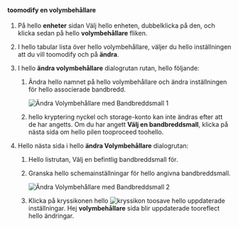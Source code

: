 <!--author=SharS last changed: 1/7/2016-->

#### <a name="toomodify-a-volume-container"></a>toomodify en volymbehållare
1. På hello **enheter** sidan Välj hello enheten, dubbelklicka på den, och klicka sedan på hello **volymbehållare** fliken.
2. I hello tabular lista över hello volymbehållare, väljer du hello inställningen att du vill toomodify och på **ändra**.
3. I hello **ändra volymbehållare** dialogrutan rutan, hello följande:
   
   1. Ändra hello namnet på hello volymbehållare och ändra inställningen för hello associerade bandbredd. 
      
       ![Ändra Volymbehållare med Bandbreddsmall 1](./media/storsimple-modify-volume-container/HCS_ModifyVCBT1-include.png)
   2. hello kryptering nyckel och storage-konto kan inte ändras efter att de har angetts. Om du har angett **Välj en bandbreddsmall**, klicka på nästa sida om hello pilen tooproceed toohello.
4. Hello nästa sida i hello **ändra Volymbehållare** dialogrutan:
   
   1. Hello listrutan, Välj en befintlig bandbreddsmall för.
   2. Granska hello schemainställningar för hello angivna bandbreddsmall.
      
       ![Ändra Volymbehållare med Bandbreddsmall 2](./media/storsimple-modify-volume-container/HCS_ModifyVCBT2-include.png)
   3. Klicka på kryssikonen hello ![kryssikon](./media/storsimple-modify-volume-container/HCS_CheckIcon-include.png) toosave hello uppdaterade inställningar. Hej **volymbehållare** sida blir uppdaterade tooreflect hello ändringar.

